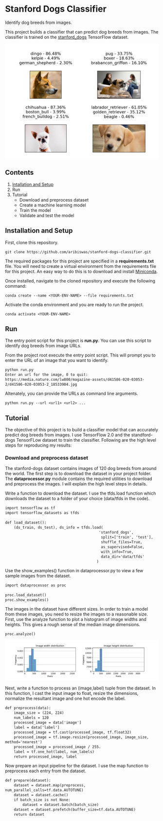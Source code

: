 # Stanford Dogs Classifier
Identify dog breeds from images.

This project builds a classifier that can predict dog breeds from images. The classifier is trained on the [stanford_dogs](https://www.tensorflow.org/datasets/catalog/stanford_dogs) TensorFlow dataset.

![Image](./resources/sample_predictions.png)

## Contents
1. [Intallation and Setup](#Intallation-and-Setup)
2. Run
3. Tutorial
   * Download and preprocess dataset
   * Create a machine learning model
   * Train the model
   * Validate and test the model

## Installation and Setup

First, clone this repository.
```
git clone https://github.com/aribiswas/stanford-dogs-classifier.git
```

The required packages for this project are specified in a **requirements.txt** file. You will need to create a virtual environment from the requirements file for this project. An easy way to do this is to download and install [Miniconda](https://docs.conda.io/en/latest/miniconda.html). 

Once installed, navigate to the cloned repository and execute the following command:
```
conda create --name <YOUR-ENV-NAME> --file requirements.txt
```
Activate the conda environment and you are ready to run the project.
```
conda activate <YOUR-ENV-NAME>
```

## Run

The entry point script for this project is **run.py**. You can use this script to identify dog breeds from image URLs.

From the project root execute the entry point script. This will prompt you to enter the URL of an image that you want to identify.
```
python run.py
Enter an url for the image, 0 to quit: https://media.nature.com/lw800/magazine-assets/d41586-020-03053-2/d41586-020-03053-2_18533904.jpg
```
Altenately, you can provide the URLs as command line arguments.
```
python run.py --url <url1> <url2> ...
```

## Tutorial

The objective of this project is to build a classifier model that can accurately predict dog breeds from images. I use TensorFlow 2.0 and the standford-dogs TensorFLow dataset to train the classifier. Following are the high level steps for reproducing my results:

### Download and preprocess dataset

The stanford-dogs dataset contains images of 120 dog breeds from around the world. The first step is to download the dataset in your project folder. The **dataprocessor.py** module contains the required utilities to download and preprocess the images. I will explain the high level steps in details.

Write a function to download the dataset. I use the tfds.load function which downloads the dataset to a folder of your choice (data/tfds in the code).
```
import tensorflow as tf
import tensorflow_datasets as tfds

def load_dataset():
	(ds_train, ds_test), ds_info = tfds.load(
                                           'stanford_dogs', 
                                            split=['train', 'test'],
                                            shuffle_files=True,
                                            as_supervised=False,
                                            with_info=True,
                                            data_dir='data/tfds'
                                          )
```
Use the show_examples() function in dataprocessor.py to view a few sample images from the dataset.
```
import dataprocessor as proc

proc.load_dataset()
proc.show_examples()
```
The images in the dataset have different sizes. In order to train a model from these images, you need to resize the images to a reasonable size. First, use the analyze function to plot a histogram of image widths and heights. This gives a rough sense of the median image dimensions.
```
proc.analyze()
```
![Analyze_Image](./resources/analyze.png)

Next, write a function to process an (image,label) tuple from the dataset. In this function, I cast the input image to float, resize the dimensions, normalize the resultant image and one hot encode the label.
```
def preprocess(data):
    image_size = (224, 224)
    num_labels = 120
    processed_image = data['image']
    label = data['label']
    processed_image = tf.cast(processed_image, tf.float32)
    processed_image = tf.image.resize(processed_image, image_size, method='nearest')
    processed_image = processed_image / 255.
    label = tf.one_hot(label, num_labels)
    return processed_image, label
```

Now prepare an input pipeline for the dataset. I use the map function to preprocess each entry from the dataset.
```
def prepare(dataset):
    dataset = dataset.map(preprocess, num_parallel_calls=tf.data.AUTOTUNE)
    dataset = dataset.cache()
    if batch_size is not None:
        dataset = dataset.batch(batch_size)
    dataset = dataset.prefetch(buffer_size=tf.data.AUTOTUNE)
    return dataset
```

